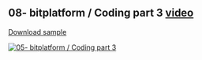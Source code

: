 ## 08- bitplatform / Coding part 3 [video](http://www.youtube.com/watch?v=N2UPj056jBc)

[Download sample](https://download-directory.github.io/?url=https://github.com/bitfoundation/bitplatform-samples/tree/main/videos/Bit.Tutorial08)

[![05- bitplatform / Coding part 3](http://img.youtube.com/vi/N2UPj056jBc/sd2.jpg)](https://youtu.be/N2UPj056jBc "08- bitplatform / Coding part 3")
